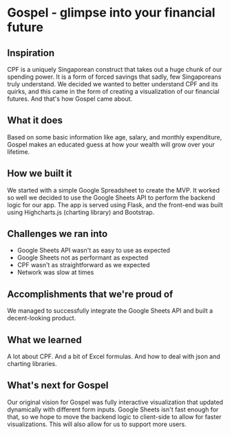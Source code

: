# Gospel - glimpse into your financial future

## Inspiration
CPF is a uniquely Singaporean construct that takes out a huge chunk of our spending power. It is a form of forced savings that sadly, few Singaporeans truly understand. We decided we wanted to better understand CPF and its quirks, and this came in the form of creating a visualization of our financial futures. And that's how Gospel came about.

## What it does
Based on some basic information like age, salary, and monthly expenditure, Gospel makes an educated guess at how your wealth will grow over your lifetime. 

## How we built it
We started with a simple Google Spreadsheet to create the MVP. It worked so well we decided to use the Google Sheets API to perform the backend logic for our app. The app is served using Flask, and the front-end was built using Highcharts.js (charting library) and Bootstrap. 

## Challenges we ran into
- Google Sheets API wasn't as easy to use as expected
- Google Sheets not as performant as expected
- CPF wasn't as straightforward as we expected
- Network was slow at times 

## Accomplishments that we're proud of
We managed to successfully integrate the Google Sheets API and built a decent-looking product. 

## What we learned
A lot about CPF. And a bit of Excel formulas. And how to deal with json and charting libraries.

## What's next for Gospel
Our original vision for Gospel was fully interactive visualization that updated dynamically with different form inputs. Google Sheets isn't fast enough for that, so we hope to move the backend logic to client-side to allow for faster visualizations. This will also allow for us to support more users.



 
